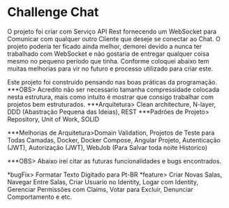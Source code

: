 # Challenge Chat
O projeto foi criar com Serviço API Rest fornecendo um WebSocket para Comunicar com qualquer outro Cliente que deseje se conectar ao Chat. O projeto poderia
ter ficado ainda melhor, demorei devido a nunca ter trabalhado com WebSocket e não gostaria de entregar qualquer coisa mesmo no pequeno período que tinha. Conforme coloquei
abaixo tem muitas melhorias para vir no futuro e processo utilizado para criar este.

Este projeto foi construido pensando nas boas práticas da programação.
***OBS> Acredito não ser necessario tamanha compressidade colocada nesta estrutura, mais como intuito é mostrar que consigo trabalhar com projetos bem estruturados.
***Arquitetura> Clean architecture, N-layer, DDD (Abastração Pequena das Ideias), REST
***Padrões de Projeto> Repository, Unit of Work, SOLID

***Melhorias de Arquitetura>Domain Validation, Projetos de Teste para Todas Camadas, Docker, Docker Compose, Angular Projeto, Autenticação (JWT), Autorização (JWT), 
WebJob (Para Salvar toda noite Historico)


***OBS> Abaixo irei citar as futuras funcionalidades e bugs encontrados.

*bugFix> Formatar Texto Digitado para Pt-BR
*feature> Criar Novas Salas, Navegar Entre Salas, Criar Usuario no Identity, Logar com Identity, Gerenciar Permissões com Claims, Votar para Excluir, Denunciar Comportamento e etc.
